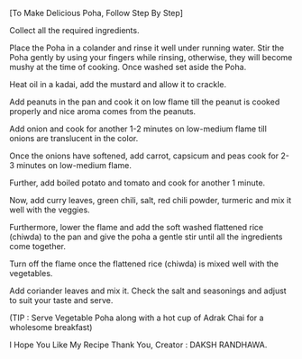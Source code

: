 [To Make Delicious Poha, Follow Step By Step] 
 
 
 Collect all the required ingredients.

Place the Poha in a colander and rinse it well under running water. Stir the Poha gently by using your fingers while rinsing, otherwise, they will become mushy at the time of cooking. Once washed set aside the Poha.

Heat oil in a kadai, add the mustard and allow it to crackle.

Add peanuts in the pan and cook it on low flame till the peanut is cooked properly and nice aroma comes from the peanuts.

Add onion and cook for another 1-2 minutes on low-medium flame till onions are translucent in the color.

Once the onions have softened, add carrot, capsicum and peas cook for 2-3 minutes on low-medium flame.

Further, add boiled potato and tomato and cook for another 1 minute.

Now, add curry leaves, green chili, salt, red chili powder, turmeric and mix it well with the veggies.

Furthermore, lower the flame and add the soft washed flattened rice (chiwda) to the pan and give the poha a gentle stir until all the ingredients come together.

Turn off the flame once the flattened rice (chiwda) is mixed well with the vegetables.

Add coriander leaves and mix it. Check the salt and seasonings and adjust to suit your taste and serve.

(TIP : Serve Vegetable Poha along with a hot cup of Adrak Chai for a wholesome breakfast)

I Hope You Like My Recipe
Thank You,
Creator : DAKSH RANDHAWA.